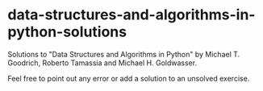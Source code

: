 # data-structures-and-algorithms-in-python-solutions

Solutions to "Data Structures and Algorithms in Python" by Michael T. Goodrich, Roberto Tamassia and Michael H. Goldwasser.

Feel free to point out any error or add a solution to an unsolved exercise.
